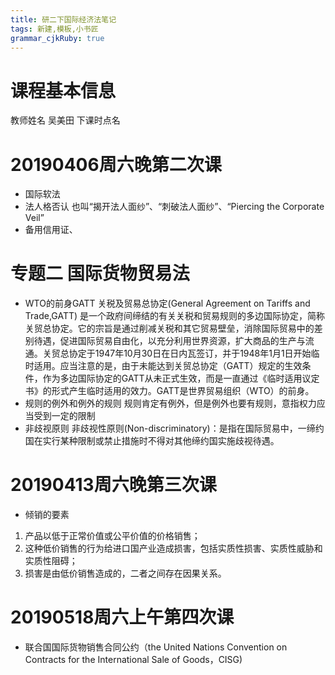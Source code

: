```yaml
---
title: 研二下国际经济法笔记 
tags: 新建,模板,小书匠
grammar_cjkRuby: true
---
```



# 课程基本信息
教师姓名 吴美田
下课时点名
# 20190406周六晚第二次课

- 国际软法
- 法人格否认
也叫“揭开法人面纱”、“刺破法人面纱”、“Piercing the Corporate Veil”
- 备用信用证、
# 专题二 国际货物贸易法
- WTO的前身GATT
关税及贸易总协定(General Agreement on Tariffs and Trade,GATT) 是一个政府间缔结的有关关税和贸易规则的多边国际协定，简称关贸总协定。它的宗旨是通过削减关税和其它贸易壁垒，消除国际贸易中的差别待遇，促进国际贸易自由化，以充分利用世界资源，扩大商品的生产与流通。关贸总协定于1947年10月30日在日内瓦签订，并于1948年1月1日开始临时适用。应当注意的是，由于未能达到关贸总协定（GATT）规定的生效条件，作为多边国际协定的GATT从未正式生效，而是一直通过《临时适用议定书》的形式产生临时适用的效力。GATT是世界贸易组织（WTO）的前身。
- 规则的例外和例外的规则
规则肯定有例外，但是例外也要有规则，意指权力应当受到一定的限制
- 非歧视原则
非歧视性原则(Non-discriminatory)：是指在国际贸易中，一缔约国在实行某种限制或禁止措施时不得对其他缔约国实施歧视待遇。
# 20190413周六晚第三次课
- 倾销的要素
1. 产品以低于正常价值或公平价值的价格销售；
2. 这种低价销售的行为给进口国产业造成损害，包括实质性损害、实质性威胁和实质性阻碍；
3. 损害是由低价销售造成的，二者之间存在因果关系。
# 20190518周六上午第四次课
- 联合国国际货物销售合同公约（the United Nations Convention on Contracts for the International Sale of Goods，CISG)


